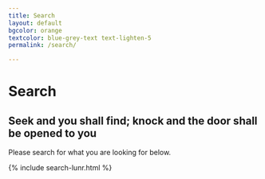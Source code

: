 ```yaml
---
title: Search
layout: default
bgcolor: orange
textcolor: blue-grey-text text-lighten-5
permalink: /search/

---
```

# Search

<span class="fa-stack subtlecircle" style="font-size:100px; background:rgba(255,166,0,0.1)">
<i class="fa fa-circle fa-stack-2x text-white"></i>
<i class="fa fa-life-bouy fa-stack-1x text-cityorange"></i>
</span>

<i class="center-align fa fa-search fa-5x" aria-hidden="true" style="color:blue-grey-text text-lighten-5"></i>

## Seek and you shall find; knock and the door shall be opened to you

Please search for what you are looking for below.

{% include search-lunr.html %}

